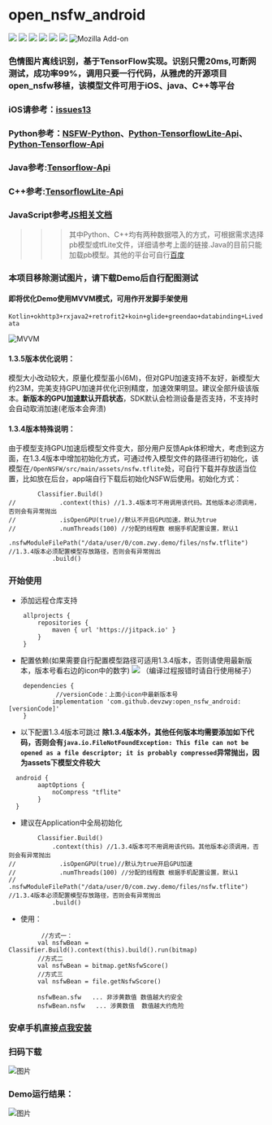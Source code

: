 # open_nsfw_android
[![](https://jitpack.io/v/devzwy/open_nsfw_android.svg)](https://jitpack.io/#devzwy/open_nsfw_android) [![](https://img.shields.io/badge/Base-TensorFlow-brightgreen.svg)](https://github.com/devzwy/open_nsfw_android) [![](https://img.shields.io/badge/license-Apache%202-green.svg)](https://www.apache.org/licenses/LICENSE-2.0)
[![](https://img.shields.io/badge/%E4%BD%9C%E8%80%85-赵文贇-orange.svg)](https://github.com/devzwy/open_nsfw_android) [![](https://img.shields.io/badge/QQ-3648415-brightgreen.svg)](https://github.com/devzwy/KUtils)  [![](https://img.shields.io/badge/Mail-dev_zwy@aliyun.com-green.svg)](https://github.com/devzwy/open_nsfw_android) ![Mozilla Add-on](https://img.shields.io/amo/stars/dustman.svg?label=stars&logo=1&logoColor=1&style=popout)

### 色情图片离线识别，基于TensorFlow实现。识别只需20ms,可断网测试，成功率99%，调用只要一行代码，从雅虎的开源项目open_nsfw移植，该模型文件可用于iOS、java、C++等平台
### iOS请参考：[issues13](https://github.com/devzwy/open_nsfw_android/issues/13)
### Python参考：[NSFW-Python](https://github.com/devzwy/NSFW-Python)、[Python-TensorflowLite-Api](https://tensorflow.google.cn/api_docs/python/tf/lite)、[Python-Tensorflow-Api](https://tensorflow.google.cn/api_docs/python/tf)
### Java参考:[Tensorflow-Api](https://tensorflow.google.cn/api_docs/java/reference/org/tensorflow/package-summary)
### C++参考:[TensorflowLite-Api](https://tensorflow.google.cn/lite/api_docs/cc)
### JavaScript参考[JS相关文档](https://js.tensorflow.org/api/latest/)
>>> 其中Python、C++均有两种数据喂入的方式，可根据需求选择pb模型或tfLite文件，详细请参考上面的链接.Java的目前只能加载pb模型。其他的平台可自行[百度](https://www.baidu.com)
### 本项目移除测试图片，请下载Demo后自行配图测试  
#### 即将优化Demo使用MVVM模式，可用作开发脚手架使用  
`Kotlin+okhttp3+rxjava2+retrofit2+koin+glide+greendao+databinding+Livedata`  
  
![MVVM](https://github.com/devzwy/open_nsfw_android/blob/dev/img/4.jpg)


#### 1.3.5版本优化说明：  
模型大小改动较大，原量化模型虽小(6M)，但对GPU加速支持不友好，新模型大约23M，完美支持GPU加速并优化识别精度，加速效果明显。建议全部升级该版本。__新版本的GPU加速默认开启状态__，SDK默认会检测设备是否支持，不支持时会自动取消加速(老版本会奔溃)    
#### 1.3.4版本特殊说明：  
由于模型支持GPU加速后模型文件变大，部分用户反馈Apk体积增大，考虑到这方面，在1.3.4版本中增加初始化方式，可通过传入模型文件的路径进行初始化，该模型在`/OpenNSFW/src/main/assets/nsfw.tflite`处，可自行下载并存放适当位置，比如放在后台，app端自行下载后初始化NSFW后使用。初始化方式：
```
        Classifier.Build()
//            .context(this) //1.3.4版本可不用调用该代码。其他版本必须调用，否则会有异常抛出
//            .isOpenGPU(true)//默认不开启GPU加速，默认为true
//            .numThreads(100) //分配的线程数 根据手机配置设置，默认1
            .nsfwModuleFilePath("/data/user/0/com.zwy.demo/files/nsfw.tflite") //1.3.4版本必须配置模型存放路径，否则会有异常抛出
            .build()
```  


### 开始使用
- 添加远程仓库支持
```
	allprojects {
		repositories {
			maven { url 'https://jitpack.io' }
		}
	}
```

- 配置依赖(如果需要自行配置模型路径可适用1.3.4版本，否则请使用最新版本，版本号看右边的icon中的数字) [![](https://jitpack.io/v/devzwy/open_nsfw_android.svg)](https://jitpack.io/#devzwy/open_nsfw_android) （编译过程报错时请自行使用梯子）

```
	dependencies {
	         //versionCode：上面小icon中最新版本号
	        implementation 'com.github.devzwy:open_nsfw_android:[versionCode]'
	}

```

- 以下配置1.3.4版本可跳过
__除1.3.4版本外，其他任何版本均需要添加如下代码，否则会有`java.io.FileNotFoundException: This file can not be opened as a file descriptor; it is probably compressed`异常抛出，因为assets下模型文件较大__
```
  android {
        aaptOptions {
            noCompress "tflite"
        }
  }
```  


- 建议在Application中全局初始化

```
        Classifier.Build()
            .context(this) //1.3.4版本可不用调用该代码。其他版本必须调用，否则会有异常抛出
//            .isOpenGPU(true)//默认为true开启GPU加速
//            .numThreads(100) //分配的线程数 根据手机配置设置，默认1
//            .nsfwModuleFilePath("/data/user/0/com.zwy.demo/files/nsfw.tflite") //1.3.4版本必须配置模型存放路径，否则会有异常抛出
            .build()
```
- 使用：

```  
         //方式一：
        val nsfwBean = Classifier.Build().context(this).build().run(bitmap)
        //方式二
        val nsfwBean = bitmap.getNsfwScore()
        //方式三
        val nsfwBean = file.getNsfwScore()

        nsfwBean.sfw   ... 非涉黄数值 数值越大约安全
        nsfwBean.nsfw   ... 涉黄数值  数值越大约危险
```
### 安卓手机直接[点我安装](http://d.6short.com/mwfv)

### 扫码下载

![图片](https://github.com/devzwy/open_nsfw_android/blob/dev/img/2.png)

### Demo运行结果：  

![图片](https://github.com/devzwy/open_nsfw_android/blob/dev/img/1.png)
